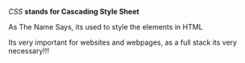 <dfn>CSS</dfn> <strong>stands for Cascading Style Sheet</strong>

As The Name Says, its used to style the elements in HTML

Its very important for websites and webpages, as a full stack its very necessary!!!

